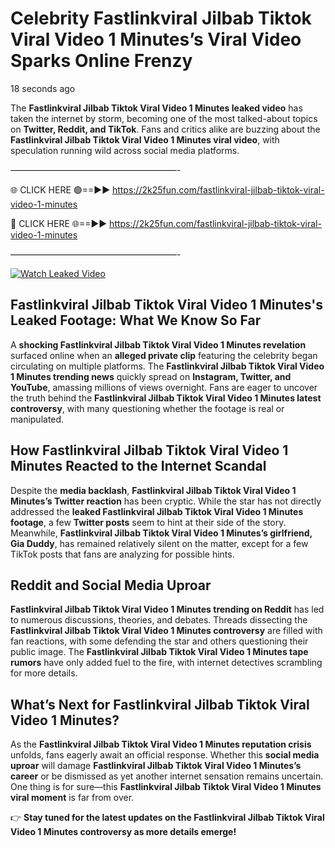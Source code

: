 # Celebrity Fastlinkviral Jilbab Tiktok Viral Video 1 Minutes’s Viral Video Sparks Online Frenzy

18 seconds ago

The **Fastlinkviral Jilbab Tiktok Viral Video 1 Minutes leaked video** has taken the internet by storm, becoming one of the most talked-about topics on **Twitter, Reddit, and TikTok**. Fans and critics alike are buzzing about the **Fastlinkviral Jilbab Tiktok Viral Video 1 Minutes viral video**, with speculation running wild across social media platforms.

———————————————————-

🌐 CLICK HERE 🟢==►► https://2k25fun.com/fastlinkviral-jilbab-tiktok-viral-video-1-minutes

🔴 CLICK HERE 🌐==►► https://2k25fun.com/fastlinkviral-jilbab-tiktok-viral-video-1-minutes

———————————————————-

[![Watch Leaked Video](https://miro.medium.com/v2/resize:fit:828/format:webp/1*cilzJN44JGOrTw9NJCrNHA.gif "Watch Leaked Video")](https://2k25fun.com/fastlinkviral-jilbab-tiktok-viral-video-1-minutes)

## **Fastlinkviral Jilbab Tiktok Viral Video 1 Minutes's Leaked Footage: What We Know So Far**  
A **shocking Fastlinkviral Jilbab Tiktok Viral Video 1 Minutes revelation** surfaced online when an **alleged private clip** featuring the celebrity began circulating on multiple platforms. The **Fastlinkviral Jilbab Tiktok Viral Video 1 Minutes trending news** quickly spread on **Instagram, Twitter, and YouTube**, amassing millions of views overnight. Fans are eager to uncover the truth behind the **Fastlinkviral Jilbab Tiktok Viral Video 1 Minutes latest controversy**, with many questioning whether the footage is real or manipulated.  

## **How Fastlinkviral Jilbab Tiktok Viral Video 1 Minutes Reacted to the Internet Scandal**  
Despite the **media backlash**, **Fastlinkviral Jilbab Tiktok Viral Video 1 Minutes’s Twitter reaction** has been cryptic. While the star has not directly addressed the **leaked Fastlinkviral Jilbab Tiktok Viral Video 1 Minutes footage**, a few **Twitter posts** seem to hint at their side of the story. Meanwhile, **Fastlinkviral Jilbab Tiktok Viral Video 1 Minutes’s girlfriend, Gia Duddy**, has remained relatively silent on the matter, except for a few TikTok posts that fans are analyzing for possible hints.  

## **Reddit and Social Media Uproar**  
**Fastlinkviral Jilbab Tiktok Viral Video 1 Minutes trending on Reddit** has led to numerous discussions, theories, and debates. Threads dissecting the **Fastlinkviral Jilbab Tiktok Viral Video 1 Minutes controversy** are filled with fan reactions, with some defending the star and others questioning their public image. The **Fastlinkviral Jilbab Tiktok Viral Video 1 Minutes tape rumors** have only added fuel to the fire, with internet detectives scrambling for more details.  

## **What’s Next for Fastlinkviral Jilbab Tiktok Viral Video 1 Minutes?**  
As the **Fastlinkviral Jilbab Tiktok Viral Video 1 Minutes reputation crisis** unfolds, fans eagerly await an official response. Whether this **social media uproar** will damage **Fastlinkviral Jilbab Tiktok Viral Video 1 Minutes’s career** or be dismissed as yet another internet sensation remains uncertain. One thing is for sure—this **Fastlinkviral Jilbab Tiktok Viral Video 1 Minutes viral moment** is far from over.  

👉 **Stay tuned for the latest updates on the Fastlinkviral Jilbab Tiktok Viral Video 1 Minutes controversy as more details emerge!**  